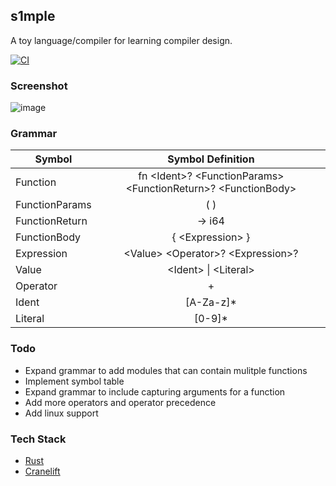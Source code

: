 ## s1mple

A toy language/compiler for learning compiler design.

[![CI](https://github.com/Ajetski/s1mple/actions/workflows/ci.yml/badge.svg)](https://github.com/Ajetski/s1mple/actions/workflows/ci.yml)

### Screenshot

![image](https://user-images.githubusercontent.com/45019515/158074087-26832364-49ab-4844-bebd-edc8bc7d4240.png)

### Grammar

| Symbol         |                        Symbol Definition                         |
| -------------- | :---------------------------------------------------------------: |
| Function       | fn \<Ident>? \<FunctionParams> \<FunctionReturn>? \<FunctionBody> |
| FunctionParams |                                ( )                                |
| FunctionReturn |                              -> i64                               |
| FunctionBody   |                        { \<Expression\> }                         |
| Expression     |               \<Value> \<Operator>? \<Expression>?                |
| Value          |                      \<Ident> \| \<Literal>                       |
| Operator       |                                 +                                 |
| Ident          |                             [A-Za-z]*                             |
| Literal        |                              [0-9]*                               |

### Todo 

* Expand grammar to add modules that can contain mulitple functions
* Implement symbol table
* Expand grammar to include capturing arguments for a function
* Add more operators and operator precedence
* Add linux support

### Tech Stack

* [Rust](https://www.rust-lang.org/)
* [Cranelift](https://github.com/bytecodealliance/wasmtime/tree/main/cranelift)
